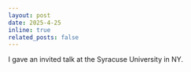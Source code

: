 ```yaml
---
layout: post
date: 2025-4-25
inline: true
related_posts: false
---
```



I gave an invited talk at the Syracuse University in NY.